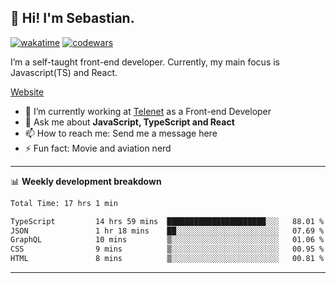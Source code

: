 ## 👋 Hi! I'm Sebastian.

[![wakatime](https://wakatime.com/badge/user/df0036c6-328a-4a39-be9b-e49417ed22a1.svg)](https://wakatime.com/@df0036c6-328a-4a39-be9b-e49417ed22a1)
[![codewars](https://www.codewars.com/users/sebavuye/badges/small)](https://www.codewars.com/users/sebavuye)

I’m a self-taught front-end developer. Currently, my main focus is Javascript(TS) and React.

[Website](https://sebastianvuye.be)

- 🔭 I’m currently working at [Telenet](https://telenet.be/) as a Front-end Developer
- 💬 Ask me about **JavaScript, TypeScript and React**
- 📫 How to reach me: Send me a message here
- ⚡ Fun fact: Movie and aviation nerd

-------

📊 **Weekly development breakdown**

<!--START_SECTION:waka-->

```txt
Total Time: 17 hrs 1 min

TypeScript         14 hrs 59 mins  ██████████████████████░░░   88.01 %
JSON               1 hr 18 mins    ██░░░░░░░░░░░░░░░░░░░░░░░   07.69 %
GraphQL            10 mins         ▒░░░░░░░░░░░░░░░░░░░░░░░░   01.06 %
CSS                9 mins          ▒░░░░░░░░░░░░░░░░░░░░░░░░   00.95 %
HTML               8 mins          ▒░░░░░░░░░░░░░░░░░░░░░░░░   00.81 %
```

<!--END_SECTION:waka-->
-------

